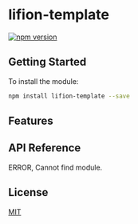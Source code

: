 # lifion-template

[![npm version](https://badge.fury.io/js/lifion-template.svg)](http://badge.fury.io/js/lifion-template)

## Getting Started

To install the module:

```sh
npm install lifion-template --save
```

## Features

## API Reference

ERROR, Cannot find module.
## License

[MIT](./LICENSE)
